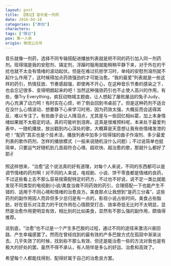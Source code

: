 ```yaml
---
layout: post
title: 【随记】音乐是一剂药
date: 2016-04-18
categories: ["原创"]
characters: 
tags: ["随记"]
pov: 第一人称
origin: 微信公众号
---
```


音乐就像一剂药，选择不同专辑搭配进播放列表就是把不同的药引加入同一剂药剂。班得瑞是我的安慰剂、镇定剂，浮躁时服用就能稍稍平静下来，对于外在的干扰也就不太会有情绪的波动起伏。但是在难过抗拒学习时，单纯的安慰剂溶剂就不起什么作用了，这时候得加点药效强劲的才可能治愈。“我的最爱”列表就是一些这样的药引，热情狂放、节奏感超强，即使再不开心，在这种音乐节奏的感染之下，也会忘记很多、变得明朗起来的吧！当然这种强效药引也不止使人高兴的作用，有些，像Try Everything，疯狂动物城主题曲，让人想起了屡败屡战的兔子Judy，内心充满了动力呵！有时实在心烦，听了倒会回到书桌前了。但是这种药剂不适合在没什么心情波动、想要静下心来学习时用，因为药效太强，大概反而会适得其反、难以专注了。有些曲子会让人降泪点，尤其是与一些回忆相纠葛，加上本身情绪如果就不太稳定的话，真的可能听到泪奔。这真是很难预料呢，本来处于最爱列表中，一随机播放，放出戳到内心深处的歌，大概算是天意想让我有些情绪发泄的吧！“配药”其实也是个技术活，播放列表中加多少班得瑞的曲子作溶剂、多少最爱列表的歌作药剂、怎样的播放模式（一般来说随机没什么问题）；不过说简单也挺简单，只要运气好随机到几首超符合心境、超欢快、超治愈的歌，那就什么都好了耶✌

照这样想来，“治愈”这个说法真的好有道理，对每个人来说，不同的东西都可以是调节情绪的药剂啊！对不同的人来说，电视剧、小说、饼干零食都是情绪的良药，不过这些看上去不那么容易按需配特定的药方，不过也不好说，说不定一类比就能发现不同类型的电视剧/小说/美食当做不同药效的药引，合理搭配一下也能产生不错的、适用于不同心境和情绪的治愈良方。美食那点让我想到“是药三分毒”，这些药剂的副作用因人而异但多少总归是有一点的，影视小说占些时间，美食占些脂肪，好在音乐对注意力的干扰作用在心情颇受打击、效率奇低无比时不太明显，显然是治愈作用更明显有效，相比别的比如美食，显然有不那么强的副作用，颇值得推荐。

说到底，“治愈”也不过是一个产生多巴胺的过程，通过不同的途径来激活兴奋回路、产生幸福感罢了。然而在曾经找到的最有效的产多巴胺方式在孤寂中渐渐淡去、几乎失效了的时候，找到些不那么有效、但还是能治愈一些的方法对我也是有极大的好处的罢。虽然不得不承认，有人陪伴是多么的好运、治愈和高效了。

希望每个人都能找得到、配得好属于自己的治愈良方罢。
